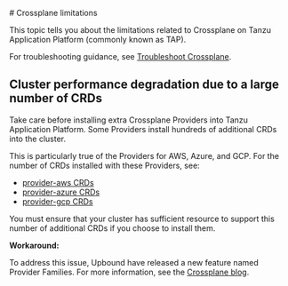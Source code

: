 # Crossplane limitations

This topic tells you about the limitations related to Crossplane on Tanzu Application Platform
(commonly known as TAP).

For troubleshooting guidance, see [Troubleshoot Crossplane](../how-to-guides/troubleshooting.hbs.md).

## <a id="too-many-crds"></a> Cluster performance degradation due to a large number of CRDs

Take care before installing extra Crossplane Providers into Tanzu Application Platform.
Some Providers install hundreds of additional CRDs into the cluster.

This is particularly true of the Providers for AWS, Azure, and GCP.
For the number of CRDs installed with these Providers, see:

- [provider-aws CRDs](https://marketplace.upbound.io/providers/upbound/provider-aws/latest/managed-resources)
- [provider-azure CRDs](https://marketplace.upbound.io/providers/upbound/provider-azure/latest/managed-resources)
- [provider-gcp CRDs](https://marketplace.upbound.io/providers/upbound/provider-gcp/latest/managed-resources)

You must ensure that your cluster has sufficient resource to support this number of additional CRDs
if you choose to install them.

**Workaround:**

To address this issue, Upbound have released a new feature named Provider Families.
For more information, see the [Crossplane blog](https://blog.crossplane.io/crd-scaling-provider-families/).
